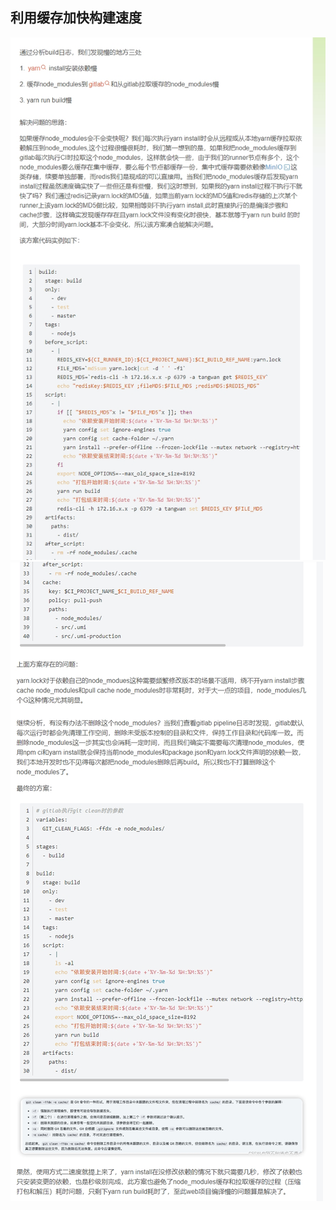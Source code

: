 ## 利用缓存加快构建速度

![alt text](img_v3_02f3_1a80addf-c5e6-4304-8ccb-864be735248g.jpg)
![alt text](img_v3_02f3_a3191023-6b80-4f58-b78a-6e0a9002f97g.jpg)

